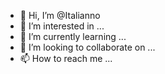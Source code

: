 - 👋 Hi, I’m @Italianno
- 👀 I’m interested in ...
- 🌱 I’m currently learning ...
- 💞️ I’m looking to collaborate on ...
- 📫 How to reach me ...

<!---
Italianno/Italianno is a ✨ special ✨ repository because its `README.md` (this file) appears on your GitHub profile.
You can click the Preview link to take a look at your changes.
--->
